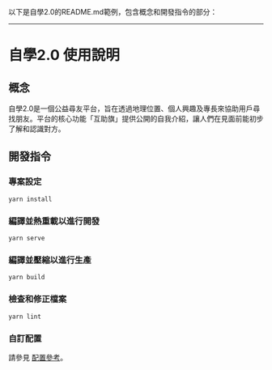 以下是自學2.0的README.md範例，包含概念和開發指令的部分：

---

# 自學2.0 使用說明

## 概念
自學2.0是一個公益尋友平台，旨在透過地理位置、個人興趣及專長來協助用戶尋找朋友。平台的核心功能「互助旗」提供公開的自我介紹，讓人們在見面前能初步了解和認識對方。

## 開發指令

### 專案設定
```
yarn install
```

### 編譯並熱重載以進行開發
```
yarn serve
```

### 編譯並壓縮以進行生產
```
yarn build
```

### 檢查和修正檔案
```
yarn lint
```

### 自訂配置
請參見 [配置參考](https://cli.vuejs.org/config/)。
